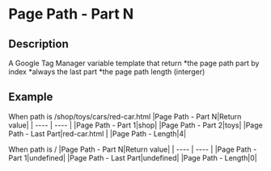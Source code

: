 # Page Path - Part N

## Description
A Google Tag Manager variable template that return
	*the page path part by index
	*always the last part
	*the page path length (interger)



## Example
When path is /shop/toys/cars/red-car.html
|Page Path - Part N|Return value|
| ---- | ---- |
|Page Path - Part 1|shop|
|Page Path - Part 2|toys|
|Page Path - Last Part|red-car.html |
|Page Path - Length|4|

When path is /
|Page Path - Part N|Return value|
| ---- | ---- |
|Page Path - Part 1|undefined|
|Page Path - Last Part|undefined|
|Page Path - Length|0|



